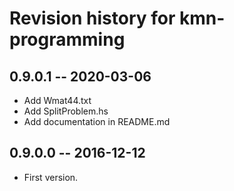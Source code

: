 # Revision history for kmn-programming

## 0.9.0.1  -- 2020-03-06

* Add Wmat44.txt
* Add SplitProblem.hs
* Add documentation in README.md

## 0.9.0.0  -- 2016-12-12

* First version.

